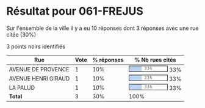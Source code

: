 # Résultat pour 061-FREJUS

Sur l'ensemble de la ville il y a eu 10 réponses dont 3 réponses avec une rue citée (30%)

3 points noirs identifiés

| Rue | Vote | % réponses | % Nb rues cités|
|-----|------|------------|----------------|
| AVENUE DE PROVENCE | 1 | 10% | <img src="../../img/bar_33.gif" />&nbsp;33%|
| AVENUE HENRI GIRAUD | 1 | 10% | <img src="../../img/bar_33.gif" />&nbsp;33%|
| LA PALUD | 1 | 10% | <img src="../../img/bar_33.gif" />&nbsp;33%|
| **Total** | 3 | 30% | 100%|
